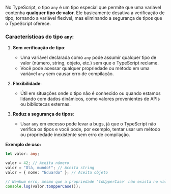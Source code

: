 
No TypeScript, o tipo `any` é um tipo especial que permite que uma variável contenha **qualquer tipo de valor**. Ele basicamente desativa a verificação de tipo, tornando a variável flexível, mas eliminando a segurança de tipos que o TypeScript oferece.

### Características do tipo `any`:

1. **Sem verificação de tipo**:
    
    - Uma variável declarada como `any` pode assumir qualquer tipo de valor (número, string, objeto, etc.) sem que o TypeScript reclame.
    - Você pode acessar qualquer propriedade ou método em uma variável `any` sem causar erro de compilação.
2. **Flexibilidade**:
    
    - Útil em situações onde o tipo não é conhecido ou quando estamos lidando com dados dinâmicos, como valores provenientes de APIs ou bibliotecas externas.
3. **Reduz a segurança de tipos**:
    
    - Usar `any` em excesso pode levar a bugs, já que o TypeScript não verifica os tipos e você pode, por exemplo, tentar usar um método ou propriedade inexistente sem erro de compilação.


**Exemplo de uso:**

``` typescript
let valor: any;

valor = 42; // Aceita número
valor = "Olá, mundo!"; // Aceita string
valor = { nome: "Eduardo" }; // Aceita objeto

// Nenhum erro, mesmo que a propriedade 'toUpperCase' não exista no valor atual
console.log(valor.toUpperCase());

```
